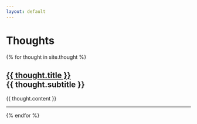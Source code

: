 ```yaml
---
layout: default
---
```


# Thoughts

{% for thought in site.thought %}

<h2><a href="/thought/{{ thought.name }}">{{ thought.title }}</a><br>
{{ thought.subtitle }}</h2>

{{ thought.content }}

---

{% endfor %}

